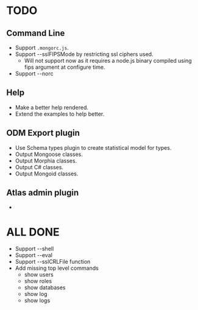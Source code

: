 # TODO

## Command Line
- Support `.mongorc.js`.
- Support --sslFIPSMode by restricting ssl ciphers used.
  * Will not support now as it requires a node.js binary compiled using fips argument at configure time.
- Support --norc

## Help
- Make a better help rendered.
- Extend the examples to help better.

## ODM Export plugin
- Use Schema types plugin to create statistical model for types.
- Output Mongoose classes.
- Output Morphia classes.
- Output C# classes.
- Output Mongoid classes.

## Atlas admin plugin
-



# ALL DONE
- Support --shell
- Support --eval
- Support --sslCRLFile function
- Add missing top level commands
  * show users
  * show roles
  * show databases
  * show log <logname>
  * show logs
